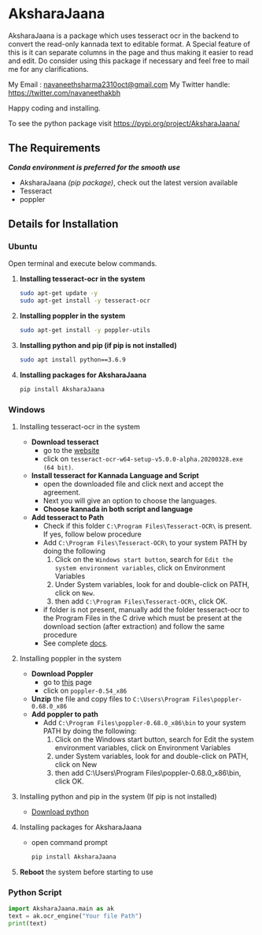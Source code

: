 # AksharaJaana

AksharaJaana is a package which uses tesseract ocr in the backend to convert the read-only kannada text to editable format.
A Special feature of this is it can separate columns in the page and thus making it easier to read and edit.
Do consider using this  package if necessary and feel free to mail me for any clarifications.

My Email : navaneethsharma2310oct@gmail.com
My Twitter handle: https://twitter.com/navaneethakbh

Happy coding and installing.

To see the python package visit https://pypi.org/project/AksharaJaana/

## The Requirements

***Conda environment is preferred for the smooth use***

- AksharaJaana *(pip package)*, check out the latest version available
- Tesseract
- poppler

## Details for Installation

### Ubuntu

Open terminal and execute below commands.

1. **Installing tesseract-ocr in the system**

     ```bash
     sudo apt-get update -y 
     sudo apt-get install -y tesseract-ocr 
     ```

2. **Installing poppler in the system**

   ```bash
   sudo apt-get install -y poppler-utils 
   ```

3. **Installing python and pip (if pip is not installed)**

   ```bash
   sudo apt install python==3.6.9
   ```

4. **Installing packages for AksharaJaana**

   ```bash
   pip install AksharaJaana
   ```

### Windows

1. Installing tesseract-ocr in the system
   - **Download tesseract**
     - go to the <a href="https://github.com/UB-Mannheim/tesseract/wiki">website</a>
     - click on `tesseract-ocr-w64-setup-v5.0.0-alpha.20200328.exe (64 bit)`.
   - **Install tesseract for Kannada Language and Script**
     - open the downloaded file and click next and accept the agreement.
     - Next you will give an option to choose the languages.
     - **Choose kannada in both script and language**
   - **Add tesseract to Path**
     - Check if this folder `C:\Program Files\Tesseract-OCR\` is present. If yes, follow below procedure
     - Add `C:\Program Files\Tesseract-OCR\`  to your system PATH by doing the following
        1. Click on the `Windows start button`, search for `Edit the system environment variables`, click on Environment Variables
        2. Under System variables, look for and double-click on PATH, click on `New`.
        3. then add `C:\Program Files\Tesseract-OCR\`, click OK.
     - if folder is not present, manually add the folder tesseract-ocr to the Program Files in the C drive which must be present at the download section (after extraction) and follow the same procedure
     - See complete [docs](docs/tesseract_installation/README.md).

2. Installing poppler in the system

    - **Download Poppler**
      - go to <a href="http://blog.alivate.com.au/poppler-windows/">this</a> page
      - click on `poppler-0.54_x86`
    - **Unzip** the file and copy files to `C:\Users\Program Files\poppler-0.68.0_x86`
    - **Add poppler to path**
      - Add `C:\Program Files\poppler-0.68.0_x86\bin` to your system PATH by doing the following:
        1. Click on the Windows start button, search for Edit the system environment variables, click on Environment Variables
        2. under System variables, look for and double-click on PATH, click on New
        3. then add C:\Users\Program Files\poppler-0.68.0_x86\bin, click OK.

3. Installing python and pip in the system (If pip is not installed)
   - <a href="https://www.python.org/downloads/">Download python</a>

4. Installing packages for AksharaJaana
   - open command prompt

     ```bash
     pip install AksharaJaana
     ```

5. **Reboot** the system before starting to use

### Python Script

```python
import AksharaJaana.main as ak 
text = ak.ocr_engine("Your file Path") 
print(text) 
```
